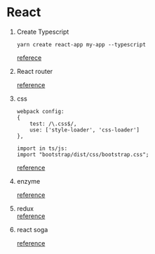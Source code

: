 # React  

1. Create Typescript

    ```shell
    yarn create react-app my-app --typescript
    ```

    [referece](https://facebook.github.io/create-react-app/docs/adding-typescript)  

1. React router

    [reference](https://github.com/ReactTraining/react-router)  

1. css

    ```detail:
    webpack config:
    {
        test: /\.css$/,
        use: ['style-loader', 'css-loader']
    },

    import in ts/js:
    import "bootstrap/dist/css/bootstrap.css";
    ```

    [reference](https://medium.com/@marcelwopperer/how-to-use-bootstrap-in-your-react-app-using-css-modules-73fbc52de081)  

1. enzyme

   [reference](https://airbnb.io/enzyme/)  

1. redux  
    [reference](https://react-redux.js.org/introduction/basic-tutorial)  

1. react soga

    [reference](https://flaviocopes.com/redux-saga/)  
